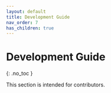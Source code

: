 ```yaml
---
layout: default
title: Development Guide
nav_order: 7
has_children: true
---
```


# Development Guide

{: .no_toc }

This section is intended for contributors.
